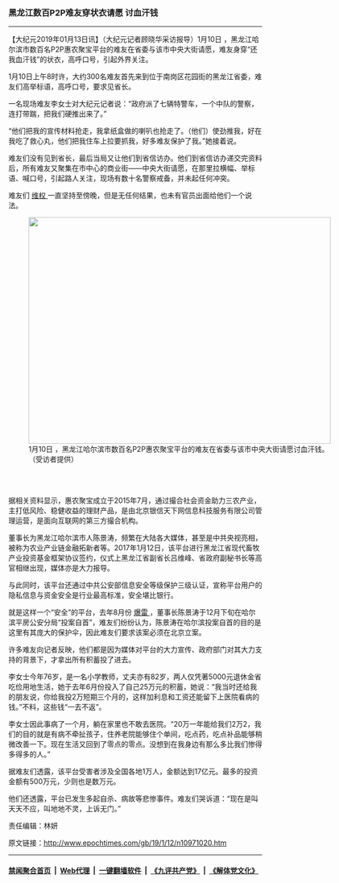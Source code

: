 ### 黑龙江数百P2P难友穿状衣请愿 讨血汗钱
------------------------

<p>
 【大纪元2019年01月13日讯】（大纪元记者顾晓华采访报导）1月10日 ，黑龙江哈尔滨市数百名P2P惠农聚宝平台的难友在省委与该市中央大街请愿，难友身穿“还我血汗钱”的状衣，高呼口号，引起外界关注。
</p>
<p>
 1月10日上午8时许，大约300名难友首先来到位于南岗区花园街的黑龙江省委，难友们高举标语，高呼口号，要求见省长。
</p>
<p>
 一名现场难友李女士对大纪元记者说：“政府派了七辆特警车，一个中队的警察，连打带踹，把我们硬推出来了。”
</p>
<p>
 “他们把我的宣传材料抢走，我拿纸盒做的喇叭也抢走了。（他们）使劲推我，好在我吃了救心丸，他们把我住车上拉要抓我，好多难友保护了我。”她接着说。
</p>
<p>
 难友们没有见到省长，最后当局又让他们到省信访办。他们到省信访办递交完资料后，所有难友又聚集在市中心的商业街——中央大街请愿，在那里拉横幅、举标语、喊口号，引起路人关注，现场有数十名警察戒备，并未起任何冲突。
</p>
<div class="video_fit_container">
</div>
<p>
 难友们
 <a href="http://www.epochtimes.com/gb/tag/%E7%BB%B4%E6%9D%83.html">
  维权
 </a>
 一直坚持至傍晚，但是无任何结果，也未有官员出面给他们一个说法。
</p>
<figure class="wp-caption aligncenter" id="attachment_10971033" style="width: 600px">
 <a href="http://i.epochtimes.com/assets/uploads/2019/01/3-11.jpg">
  <img alt="" class="wp-image-10971033 size-large" height="450" src="http://i.epochtimes.com/assets/uploads/2019/01/3-11-600x450.jpg" width="600"/>
 </a>
 <br/><figcaption class="wp-caption-text">
  1月10日 ，黑龙江哈尔滨市数百名P2P惠农聚宝平台的难友在省委与该市中央大街请愿讨血汗钱。（受访者提供）
 </figcaption><br/>
</figure><br/>
<p>
 据相关资料显示，惠农聚宝成立于2015年7月，通过撮合社会资金助力三农产业，主打低风险、稳健收益的理财产品，是由北京银信天下网信息科技服务有限公司管理运营，是面向互联网的第三方撮合机构。
</p>
<p>
 董事长为黑龙江哈尔滨市人陈景涛，频繁在大陆各大媒体，甚至是中共央视亮相，被称为农业产业链金融拓新者等。2017年1月12日，该平台进行黑龙江省现代畜牧产业投资基金框架协议签约，仪式上黑龙江省副省长吕维峰、省政府副秘书长等高官相继出现，媒体亦是大力报导。
</p>
<p>
 与此同时，该平台还通过中共公安部信息安全等级保护三级认证，宣称平台用户的隐私信息与资金安全是行业最高标准，安全堪比银行。
</p>
<p>
 就是这样一个“安全”的平台，去年8月份
 <a href="http://www.epochtimes.com/gb/tag/%E7%88%86%E9%9B%B7.html">
  爆雷
 </a>
 ，董事长陈景涛于12月下旬在哈尔滨平房公安分局“投案自首”，难友们纷纷认为，陈景涛在哈尔滨投案自首的目的是这里有其庞大的保护伞，因此难友们要求该案必须在北京立案。
</p>
<p>
 许多难友向记者反映，他们都是因为媒体对平台的大力宣传、政府部门对其大力支持的背景下，才拿出所有积蓄投了进去。
</p>
<p>
 李女士今年76岁，是一名小学教师，丈夫亦有82岁，两人仅凭著5000元退休金省吃俭用地生活，她于去年6月份投入了自己25万元的积蓄，她说：“我当时还给我的朋友说，你给我投2万短期三个月的，这样加利息和工资还能留下上医院看病的钱。”不料，这些钱“一去不返”。
</p>
<p>
 李女士因此事病了一个月，躺在家里也不敢去医院。“20万一年能给我们2万2，我们的目的就是有病不牵扯孩子，住养老院能够住个单间，吃点药，吃点补品能够稍微改善一下。现在生活又回到了零点的零点。没想到在我身边有那么多比我们惨得多得多的人。”
</p>
<p>
 据难友们透露，该平台受害者涉及全国各地1万人，金额达到17亿元。最多的投资金额有500万元，少则也是数万元。
</p>
<p>
 他们还透露，平台已发生多起自杀、病故等悲惨事件。难友们哭诉道：“现在是叫天天不应，叫地地不灵，上诉无门。”
</p>
<div class="video_fit_container">
</div>
<p>
 责任编辑：林妍
</p>

原文链接：http://www.epochtimes.com/gb/19/1/12/n10971020.htm


------------------------
#### [禁闻聚合首页](https://github.com/gfw-breaker/banned-news/blob/master/README.md) &nbsp;|&nbsp; [Web代理](https://github.com/gfw-breaker/open-proxy/blob/master/README.md) &nbsp;|&nbsp; [一键翻墙软件](https://github.com/gfw-breaker/nogfw/blob/master/README.md) &nbsp;|&nbsp; [《九评共产党》](https://github.com/gfw-breaker/9ping.md/blob/master/README.md#九评之一评共产党是什么) &nbsp;|&nbsp; [《解体党文化》](https://github.com/gfw-breaker/jtdwh.md/blob/master/README.md#绪论)
